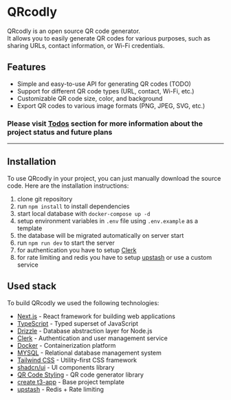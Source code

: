 # QRcodly

QRcodly is an open source QR code generator.  
It allows you to easily generate QR codes for various purposes, such as sharing URLs, contact information, or Wi-Fi credentials.

## Features

- Simple and easy-to-use API for generating QR codes (TODO)
- Support for different QR code types (URL, contact, Wi-Fi, etc.)
- Customizable QR code size, color, and background
- Export QR codes to various image formats (PNG, JPEG, SVG, etc.)

### Please visit [Todos](todos.md) section for more information about the project status and future plans

---

## Installation

To use QRcodly in your project, you can just manually download the source code. Here are the installation instructions:

1. clone git repository
2. run `npm install` to install dependencies
3. start local database with `docker-compose up -d`
4. setup environment variables in `.env` file using `.env.example` as a template
5. the database will be migrated automatically on server start
6. run `npm run dev` to start the server
7. for authentication you have to setup [Clerk](https://clerk.com/)
8. for rate limiting and redis you have to setup [upstash](https://upstash.com/) or use a custom service

## Used stack

To build QRcodly we used the following technologies:

- [Next.js](https://nextjs.org/) - React framework for building web applications
- [TypeScript](https://www.typescriptlang.org/) - Typed superset of JavaScript
- [Drizzle](https://drizzle.dev/) - Database abstraction layer for Node.js
- [Clerk](https://clerk.com/) - Authentication and user management service
- [Docker](https://www.docker.com/) - Containerization platform
- [MYSQL](https://www.mysql.com/) - Relational database management system
- [Tailwind CSS](https://tailwindcss.com/) - Utility-first CSS framework
- [shadcn/ui](https://ui.shadcn.com/) - UI components library
- [QR Code Styling](https://qr-code-styling.com/) - QR code generator library
- [create t3-app](https://create.t3.gg/) - Base project template
- [upstash](https://upstash.com/) - Redis + Rate limiting
